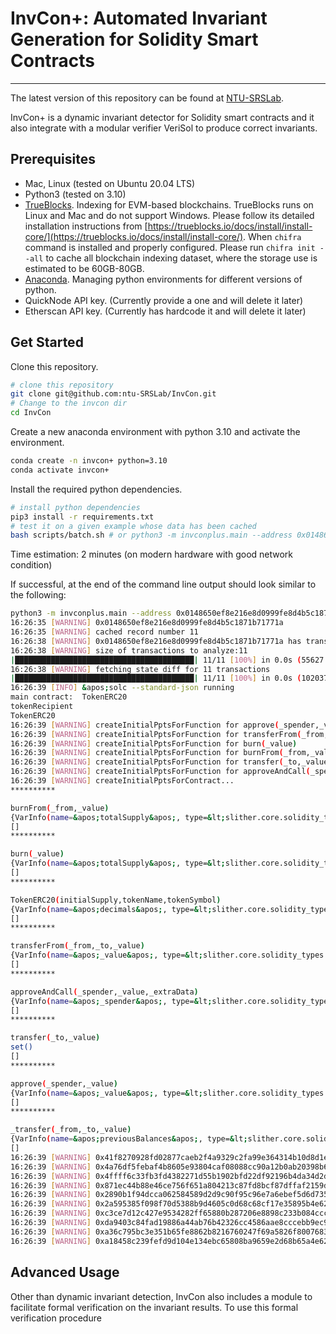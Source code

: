 # InvCon+: Automated Invariant Generation for Solidity Smart Contracts 
---
The latest version of this repository can be found at [NTU-SRSLab](git@github.com:ntu-SRSLab/InvCon.git).

InvCon+ is a dynamic invariant detector for Solidity smart contracts and it also integrate with a modular verifier VeriSol to produce correct invariants.

## Prerequisites
+ Mac, Linux (tested on Ubuntu 20.04 LTS)
+ Python3 (tested on 3.10) 
+ [TrueBlocks](https://trueblocks.io/docs/). Indexing for EVM-based blockchains. 
TrueBlocks runs on Linux and Mac and do not support Windows. Please follow its detailed installation instructions from [https://trueblocks.io/docs/install/install-core/](https://trueblocks.io/docs/install/install-core/). 
When ``chifra`` command is installed and properly configured. Please run ``chifra init --all`` to cache all blockchain indexing dataset, where the storage use is estimated to be 60GB-80GB.
+ [Anaconda](https://docs.anaconda.com/free/anaconda/install/index.html). Managing python environments for different versions of python. 
+ QuickNode API key. (Currently provide a one and will delete it later)
+ Etherscan API key. (Currently has hardcode it and will delete it later)

## Get Started
Clone this repository.
```sh 
# clone this repository
git clone git@github.com:ntu-SRSLab/InvCon.git
# Change to the invcon dir
cd InvCon
```

Create a new anaconda environment with python 3.10 and activate the environment.
```sh
conda create -n invcon+ python=3.10
conda activate invcon+
```

Install the required python dependencies.
```sh
# install python dependencies
pip3 install -r requirements.txt
# test it on a given example whose data has been cached
bash scripts/batch.sh # or python3 -m invconplus.main --address 0x0148650ef8e216e8d0999fe8d4b5c1871b71771a
```

Time estimation: 2 minutes (on modern hardware with good network condition)

If successful, at the end of the command line output should look similar to the following:
```sh
python3 -m invconplus.main --address 0x0148650ef8e216e8d0999fe8d4b5c1871b71771a
16:26:35 [WARNING] 0x0148650ef8e216e8d0999fe8d4b5c1871b71771a
16:26:35 [WARNING] cached record number 11
16:26:38 [WARNING] 0x0148650ef8e216e8d0999fe8d4b5c1871b71771a has transactions no less than 11
16:26:38 [WARNING] size of transactions to analyze:11
|████████████████████████████████████████| 11/11 [100%] in 0.0s (55627.05/s) 
16:26:38 [WARNING] fetching state diff for 11 transactions
|████████████████████████████████████████| 11/11 [100%] in 0.0s (102037.24/s) 
16:26:39 [INFO] &apos;solc --standard-json running
main contract:  TokenERC20
tokenRecipient
TokenERC20
16:26:39 [WARNING] createInitialPptsForFunction for approve(_spender,_value)
16:26:39 [WARNING] createInitialPptsForFunction for transferFrom(_from,_to,_value)
16:26:39 [WARNING] createInitialPptsForFunction for burn(_value)
16:26:39 [WARNING] createInitialPptsForFunction for burnFrom(_from,_value)
16:26:39 [WARNING] createInitialPptsForFunction for transfer(_to,_value)
16:26:39 [WARNING] createInitialPptsForFunction for approveAndCall(_spender,_value,_extraData)
16:26:39 [WARNING] createInitialPptsForContract...
**********

burnFrom(_from,_value)
{VarInfo(name=&apos;totalSupply&apos;, type=&lt;slither.core.solidity_types.elementary_type.ElementaryType object at 0x7c6d7d652770&gt;, vartype=&lt;VarType.STATEVAR: 0&gt;, derivation=None), VarInfo(name=&apos;_value&apos;, type=&lt;slither.core.solidity_types.elementary_type.ElementaryType object at 0x7c6d7d652170&gt;, vartype=&lt;VarType.TXVAR: 1&gt;, derivation=None), VarInfo(name=&apos;allowance[_from][msg.sender]&apos;, type=&apos;uint256&apos;, vartype=&lt;VarType.STATEVAR: 0&gt;, derivation=&lt;invconplus.derivation.binary.MappingItem.MappingItem object at 0x7c6d7cc42bf0&gt;), VarInfo(name=&apos;balanceOf[_from]&apos;, type=&apos;uint256&apos;, vartype=&lt;VarType.STATEVAR: 0&gt;, derivation=&lt;invconplus.derivation.binary.MappingItem.MappingItem object at 0x7c6d7cc42530&gt;)}
[]
**********

burn(_value)
{VarInfo(name=&apos;totalSupply&apos;, type=&lt;slither.core.solidity_types.elementary_type.ElementaryType object at 0x7c6d7d652770&gt;, vartype=&lt;VarType.STATEVAR: 0&gt;, derivation=None), VarInfo(name=&apos;_value&apos;, type=&lt;slither.core.solidity_types.elementary_type.ElementaryType object at 0x7c6d7d651db0&gt;, vartype=&lt;VarType.TXVAR: 1&gt;, derivation=None), VarInfo(name=&apos;balanceOf[msg.sender]&apos;, type=&apos;uint256&apos;, vartype=&lt;VarType.STATEVAR: 0&gt;, derivation=&lt;invconplus.derivation.binary.MappingItem.MappingItem object at 0x7c6d7cc42ec0&gt;)}
[]
**********

TokenERC20(initialSupply,tokenName,tokenSymbol)
{VarInfo(name=&apos;decimals&apos;, type=&lt;slither.core.solidity_types.elementary_type.ElementaryType object at 0x7c6d7d652530&gt;, vartype=&lt;VarType.STATEVAR: 0&gt;, derivation=None), VarInfo(name=&apos;name&apos;, type=&lt;slither.core.solidity_types.elementary_type.ElementaryType object at 0x7c6d7d61c880&gt;, vartype=&lt;VarType.STATEVAR: 0&gt;, derivation=None), VarInfo(name=&apos;symbol&apos;, type=&lt;slither.core.solidity_types.elementary_type.ElementaryType object at 0x7c6d7d652440&gt;, vartype=&lt;VarType.STATEVAR: 0&gt;, derivation=None), VarInfo(name=&apos;balanceOf[msg.sender]&apos;, type=&apos;uint256&apos;, vartype=&lt;VarType.STATEVAR: 0&gt;, derivation=&lt;invconplus.derivation.binary.MappingItem.MappingItem object at 0x7c6d7cc43880&gt;), VarInfo(name=&apos;tokenName&apos;, type=&lt;slither.core.solidity_types.elementary_type.ElementaryType object at 0x7c6d7d61fdf0&gt;, vartype=&lt;VarType.TXVAR: 1&gt;, derivation=None), VarInfo(name=&apos;initialSupply&apos;, type=&lt;slither.core.solidity_types.elementary_type.ElementaryType object at 0x7c6d7d61c520&gt;, vartype=&lt;VarType.TXVAR: 1&gt;, derivation=None), VarInfo(name=&apos;tokenSymbol&apos;, type=&lt;slither.core.solidity_types.elementary_type.ElementaryType object at 0x7c6d7d61feb0&gt;, vartype=&lt;VarType.TXVAR: 1&gt;, derivation=None), VarInfo(name=&apos;totalSupply&apos;, type=&lt;slither.core.solidity_types.elementary_type.ElementaryType object at 0x7c6d7d652770&gt;, vartype=&lt;VarType.STATEVAR: 0&gt;, derivation=None)}
[]
**********

transferFrom(_from,_to,_value)
{VarInfo(name=&apos;_value&apos;, type=&lt;slither.core.solidity_types.elementary_type.ElementaryType object at 0x7c6d7d6510c0&gt;, vartype=&lt;VarType.TXVAR: 1&gt;, derivation=None), VarInfo(name=&apos;allowance[_from][msg.sender]&apos;, type=&apos;uint256&apos;, vartype=&lt;VarType.STATEVAR: 0&gt;, derivation=&lt;invconplus.derivation.binary.MappingItem.MappingItem object at 0x7c6d7cc43820&gt;)}
[]
**********

approveAndCall(_spender,_value,_extraData)
{VarInfo(name=&apos;_spender&apos;, type=&lt;slither.core.solidity_types.elementary_type.ElementaryType object at 0x7c6d7d651720&gt;, vartype=&lt;VarType.TXVAR: 1&gt;, derivation=None), VarInfo(name=&apos;spender&apos;, type=&lt;slither.core.solidity_types.user_defined_type.UserDefinedType object at 0x7c6d7cdc08b0&gt;, vartype=&lt;VarType.LOCALVAR: 2&gt;, derivation=None)}
[]
**********

transfer(_to,_value)
set()
[]
**********

approve(_spender,_value)
{VarInfo(name=&apos;_value&apos;, type=&lt;slither.core.solidity_types.elementary_type.ElementaryType object at 0x7c6d7d650580&gt;, vartype=&lt;VarType.TXVAR: 1&gt;, derivation=None), VarInfo(name=&apos;allowance[msg.sender][_spender]&apos;, type=&apos;uint256&apos;, vartype=&lt;VarType.STATEVAR: 0&gt;, derivation=&lt;invconplus.derivation.binary.MappingItem.MappingItem object at 0x7c6d7cc9d1b0&gt;)}
[]
**********

_transfer(_from,_to,_value)
{VarInfo(name=&apos;previousBalances&apos;, type=&lt;slither.core.solidity_types.elementary_type.ElementaryType object at 0x7c6d7d6f0640&gt;, vartype=&lt;VarType.LOCALVAR: 2&gt;, derivation=None), VarInfo(name=&apos;balanceOf[_from]&apos;, type=&apos;uint256&apos;, vartype=&lt;VarType.STATEVAR: 0&gt;, derivation=&lt;invconplus.derivation.binary.MappingItem.MappingItem object at 0x7c6d7cc9d600&gt;), VarInfo(name=&apos;_value&apos;, type=&lt;slither.core.solidity_types.elementary_type.ElementaryType object at 0x7c6d7d61f580&gt;, vartype=&lt;VarType.TXVAR: 1&gt;, derivation=None), VarInfo(name=&apos;balanceOf[_to]&apos;, type=&apos;uint256&apos;, vartype=&lt;VarType.STATEVAR: 0&gt;, derivation=&lt;invconplus.derivation.binary.MappingItem.MappingItem object at 0x7c6d7cc9d9f0&gt;), VarInfo(name=&apos;_to&apos;, type=&lt;slither.core.solidity_types.elementary_type.ElementaryType object at 0x7c6d7d61cd90&gt;, vartype=&lt;VarType.TXVAR: 1&gt;, derivation=None)}
[]
16:26:39 [WARNING] 0x41f8270928fd02877caeb2f4a9329c2fa99e364314b10d8d1e6994150dd1d84etransfer(_to,_value)
16:26:39 [WARNING] 0x4a76df5febaf4b8605e93804caf08088cc90a12b0ab20398b67ebc0f8be3d341approve(_spender,_value)
16:26:39 [WARNING] 0x4ffff6c33fb3fd4382271d55b1902bfd22df92196b4da34d2d16a839333897fctransferFrom(_from,_to,_value)
16:26:39 [WARNING] 0x871ec44b88e46ce756f651a804213c87fd8bcf87dffaf2159dcd3e6b1b8c03dctransfer(_to,_value)
16:26:39 [WARNING] 0x2890b1f94dcca062584589d2d9c90f95c96e7a6ebef5d6d7353694c0f232721etransferFrom(_from,_to,_value)
16:26:39 [WARNING] 0x2a595385f098f70d5388b9d4605c0d68c68cf17e35895b4e622291a4ed3ae6b8transfer(_to,_value)
16:26:39 [WARNING] 0xc3ce7d12c427e9534282ff65880b287206e8898c233b084ccc276bc22b045337transfer(_to,_value)
16:26:39 [WARNING] 0xda9403c84fad19886a44ab76b42326cc4586aae8cccebb9ec9fa63ce3f160487transfer(_to,_value)
16:26:39 [WARNING] 0xa36c795bc3e351b65fe8862b8216760247f69a5826f800768344a0aabfac3e61approve(_spender,_value)
16:26:39 [WARNING] 0xa18458c239fefd9d104e134ebc65808ba9659e2d68b65a4e62aac9ae3e79c22dtransferFrom(_from,_to,_value)
```

## Advanced Usage

Other than dynamic invariant detection, InvCon also includes a module to facilitate formal verification on the invariant results.
To use this formal verification procedure 